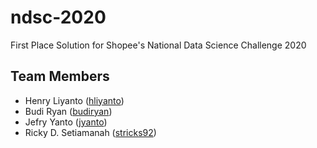 # ndsc-2020
First Place Solution for Shopee's National Data Science Challenge 2020

## Team Members
- Henry Liyanto ([hliyanto](https://github.com/hliyanto)) 
- Budi Ryan ([budiryan](https://github.com/budiryan))
- Jefry Yanto ([jyanto](https://github.com/jyanto))
- Ricky D. Setiamanah ([stricks92](https://github.com/stricks92))
